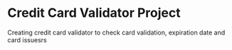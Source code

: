 # Credit Card Validator Project
 Creating credit card validator to check card validation, expiration date and card issuesrs
